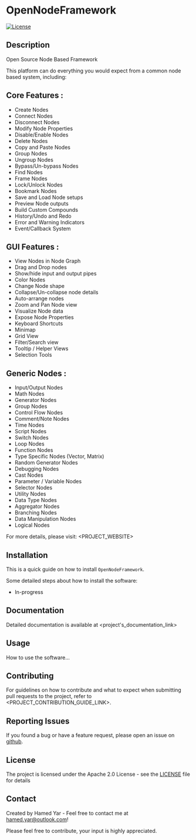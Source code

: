 # OpenNodeFramework

[![License](https://img.shields.io/badge/License-Apache%202.0-blue.svg)](<PROJECT_LICENSE_LINK>)

## Description

Open Source Node Based Framework 

This platform can do everything you would expect from a common node based system, including:

## Core Features : 
* Create Nodes
* Connect Nodes
* Disconnect Nodes
* Modify Node Properties
* Disable/Enable Nodes
* Delete Nodes
* Copy and Paste Nodes
* Group Nodes
* Ungroup Nodes
* Bypass/Un-bypass Nodes
* Find Nodes
* Frame Nodes
* Lock/Unlock Nodes
* Bookmark Nodes
* Save and Load Node setups
* Preview Node outputs
* Build Custom Compounds
* History/Undo and Redo
* Error and Warning Indicators
* Event/Callback System

## GUI Features :
* View Nodes in Node Graph
* Drag and Drop nodes
* Show/hide input and output pipes
* Color Nodes
* Change Node shape
* Collapse/Un-collapse node details 
* Auto-arrange nodes
* Zoom and Pan Node view
* Visualize Node data
* Expose Node Properties
* Keyboard Shortcuts 
* Minimap
* Grid View
* Filter/Search view
* Tooltip / Helper Views
* Selection Tools

## Generic Nodes :
* Input/Output Nodes
* Math Nodes
* Generator Nodes
* Group Nodes
* Control Flow Nodes
* Comment/Note Nodes
* Time Nodes
* Script Nodes
* Switch Nodes
* Loop Nodes
* Function Nodes
* Type Specific Nodes (Vector, Matrix)
* Random Generator Nodes
* Debugging Nodes
* Cast Nodes
* Parameter / Variable Nodes
* Selector Nodes
* Utility Nodes
* Data Type Nodes
* Aggregator Nodes
* Branching Nodes
* Data Manipulation Nodes
* Logical Nodes

For more details, please visit: <PROJECT_WEBSITE>

## Installation

This is a quick guide on how to install `OpenNodeFramework`.

Some detailed steps about how to install the software:

* In-progress

## Documentation

Detailed documentation is available at <project's_documentation_link>

## Usage

How to use the software...

## Contributing

For guidelines on how to contribute and what to expect when submitting pull requests to the project, refer to <PROJECT_CONTRIBUTION_GUIDE_LINK>.

## Reporting Issues

If you found a bug or have a feature request, please open an issue on [github](https://github.com/HamedHematyar/OpenNodeFramework.git).

## License

The project is licensed under the Apache 2.0 License - see the [LICENSE](<PROJECT_LICENSE_LINK>) file for details

## Contact

Created by Hamed Yar - Feel free to contact me at hamed.yar@outlook.com!

Please feel free to contribute, your input is highly appreciated.